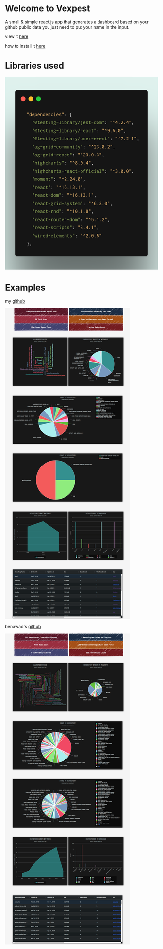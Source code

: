 # Welcome to Vexpest

A small & simple react.js app that generates a dashboard based on your github public data you just need to put your name in the input.

view it [here](https://mohammedal-rowad.github.io/vexpest/)

how to install it [here](https://github.com/MohammedAl-Rowad/vexpest/tree/code)

# Libraries used

<img src="img0.png" >

# Examples

my [github](https://github.com/MohammedAl-Rowad)

<img src="ex_1.png" >

benawad's [github](https://github.com/benawad)

<img src="ex_2.png" >
